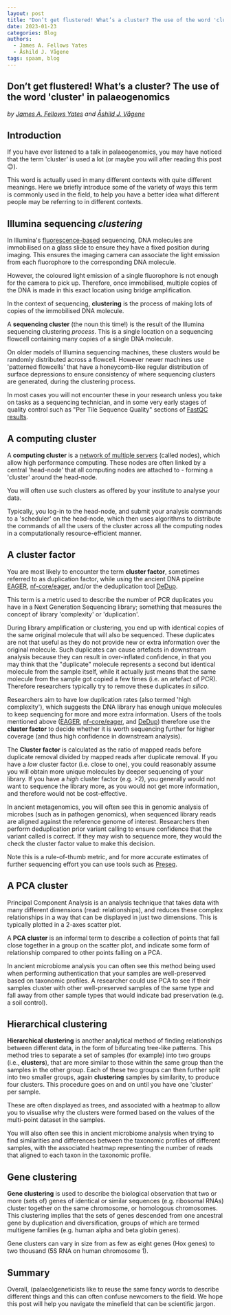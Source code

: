 ```yaml
---
layout: post
title: "Don’t get flustered! What’s a cluster? The use of the word 'cluster' in palaeogenomics"
date: 2023-01-23
categories: Blog
authors:
  - James A. Fellows Yates
  - Åshild J. Vågene
tags: spaam, blog
---
```


## Don’t get flustered! What’s a cluster? The use of the word 'cluster' in palaeogenomics

_by [James A. Fellows Yates](http://jafy.eu/) and [Åshild J. Vågene](https://twitter.com/AshAshild)_

## Introduction


If you have ever listened to a talk in palaeogenomics, you may have noticed that the term 'cluster' is used a lot (or maybe you will after reading this post 😉).

This word is actually used in many different contexts with quite different meanings. Here we briefly introduce some of the variety of ways this term is commonly used in the field, to help you have a better idea what different people may be referring to in different contexts.

## **Illumina sequencing** _clustering_

In Illumina's [fluorescence-based](https://en.wikipedia.org/wiki/Illumina_dye_sequencing) sequencing, DNA molecules are immobilised on a glass slide to ensure they have a fixed position during imaging. This ensures the imaging camera can associate the light emission from each fluorophore to the corresponding DNA molecule.

However, the coloured light emission of a single fluorophore is not enough for the camera to pick up. Therefore, once immobilised, multiple copies of the DNA is made in this exact location using bridge amplification.

In the context of sequencing, **clustering** is the process of making lots of copies of the immobilised DNA molecule.

A **sequencing cluster** (the noun this time!) is the result of the Illumina sequencing clustering _process_. This is a single location on a sequencing flowcell containing many copies of a single DNA molecule.

On older models of Illumina sequencing machines, these clusters would be randomly distributed across a flowcell. However newer machines use 'patterned flowcells' that have a honeycomb-like regular distribution of surface depressions to ensure consistency of where sequencing clusters are generated, during the clustering process. 

In most cases you will not encounter these in your research unless you take on tasks as a sequencing technician, and in some very early stages of quality control such as "Per Tile Sequence Quality" sections of [FastQC results](https://www.bioinformatics.babraham.ac.uk/projects/fastqc/Help/3%20Analysis%20Modules/12%20Per%20Tile%20Sequence%20Quality.html).

## A **computing** cluster

A **computing cluster** is a [network of multiple servers](https://en.wikipedia.org/wiki/Computer_cluster) (called nodes), which allow high performance computing. These nodes are often linked by a central 'head-node' that all computing nodes are attached to - forming a 'cluster' around the head-node.

You will often use such clusters as offered by your institute to analyse your data.

Typically, you log-in to the head-node, and submit your analysis commands to a 'scheduler' on the head-node, which then uses algorithms to distribute the commands of all the users of the cluster across all the computing nodes in a computationally resource-efficient manner.

## A cluster **factor**

You  are most likely to encounter the term **cluster factor**, sometimes referred to as duplication factor, while using the ancient DNA pipeline [EAGER](https://eager.readthedocs.io/en/latest/index.html), [nf-core/eager](https://nf-co.re/eager), and/or the deduplication tool [DeDup](https://github.com/apeltzer/DeDup).

This term is a metric used to describe the number of PCR duplicates you have in a Next Generation Sequencing library; something that measures the concept of library 'complexity' or 'duplication'.

During library amplification or clustering, you end up with identical copies of the same original molecule that will also be sequenced. These duplicates are not that useful as they do not provide new or extra information over the original molecule. Such duplicates can cause artefacts in downstream analysis because they can result in over-inflated confidence, in that you may think that the "duplicate" molecule represents a second but identical molecule from the sample itself, while it actually just means that the same molecule from the sample got copied a few times (i.e. an artefact of PCR). Therefore researchers typically try to remove these duplicates _in silico_.

Researchers aim to have low duplication rates (also termed 'high complexity'), which suggests the DNA library has enough unique molecules to keep sequencing for more and more extra information. Users of the tools mentioned above ([EAGER](https://eager.readthedocs.io/en/latest/index.html), [nf-core/eager](https://nf-co.re/eager), and [DeDup](https://github.com/apeltzer/DeDup)) therefore use the **cluster factor** to decide whether it is worth sequencing further for higher coverage (and thus high confidence in downstream analysis).

The **Cluster factor** is calculated as the ratio of mapped reads before duplicate removal divided by mapped reads after duplicate removal. If you have a _low_ cluster factor (i.e. close to one), you could reasonably assume you will obtain more unique molecules by deeper sequencing of your library. If you have a _high_ cluster factor (e.g. >2), you generally would not want to sequence the library more, as you would not get more information, and therefore would not be cost-effective.

In ancient metagenomics, you will often see this in genomic analysis of microbes (such as in pathogen genomics), when sequenced library reads are aligned against the reference genome of interest. Researchers then perform deduplication prior variant calling to ensure confidence that the variant called is correct. If they may wish to sequence more, they would the check the cluster factor value to make this decision.

Note this is a rule-of-thumb metric, and for more accurate estimates of further sequencing effort you can use tools such as [Preseq](http://smithlabresearch.org/software/preseq/).

## A PCA cluster

Principal Component Analysis is an analysis technique that takes data with many different dimensions (read: relationships), and reduces these complex relationships in a way that can be displayed in just two dimensions. This is typically plotted in a 2-axes scatter plot.

A **PCA cluster** is an informal term to describe a collection of points that fall close together in a group on the scatter plot, and indicate some form of relationship compared to other points falling on a PCA.

In ancient microbiome analysis you can often see this method being used when performing authentication that your samples are well-preserved based on taxonomic profiles. A researcher could use PCA to see if their samples cluster with other well-preserved samples of the same type and fall away from other sample types that would indicate bad preservation (e.g. a soil control).

## Hierarchical clustering

**Hierarchical clustering** is another analytical method of finding relationships between different data, in the form of bifurcating tree-like patterns. This method tries to separate a set of samples (for example) into two groups (i.e., **clusters**), that are more similar to those within the same group than the samples in the other group. Each of these two groups can then further split into two smaller groups, again **clustering** samples by similarity, to produce four clusters. This procedure goes on and on until you have one 'cluster' per sample.

These are often displayed as trees, and associated with a heatmap to allow you to visualise why the clusters were formed based on the values of the multi-point dataset in the samples.

You will also often see this in ancient microbiome analysis when trying to find similarities and differences between the taxonomic profiles of different samples, with the associated heatmap representing the number of reads that aligned to each taxon in the taxonomic profile.

## Gene clustering

**Gene clustering** is used to describe the biological observation that two or more (sets of) genes of identical or similar sequences (e.g. ribosomal RNAs) cluster together on the same chromosome, or homologous chromosomes. This clustering implies that the sets of genes descended from one ancestral gene by duplication and diversification, groups of which are termed multigene families (e.g. human alpha and beta globin genes).

Gene clusters can vary in size from as few as eight genes (Hox genes) to two thousand (5S RNA on human chromosome 1).

## Summary

Overall, (palaeo)geneticists like to reuse the same fancy words to describe different things and this can often confuse newcomers to the field. We hope this post will help you navigate the minefield that can be scientific jargon.
